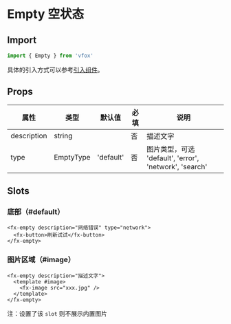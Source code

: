 # Empty 空状态

## Import

```JavaScript
import { Empty } from 'vfox'
```

具体的引入方式可以参考[引入组件](../guide/import.md)。

## Props

| 属性        | 类型      | 默认值    | 必填 | 说明                                                   |
| ----------- | --------- | --------- | ---- | ------------------------------------------------------ |
| description | string    |           | 否   | 描述文字                                               |
| type        | EmptyType | 'default' | 否   | 图片类型，可选 'default', 'error', 'network', 'search' |

## Slots

### 底部（#default）

```Vue
<fx-empty description="网络错误" type="network">
  <fx-button>刷新试试</fx-button>
</fx-empty>
```

### 图片区域（#image）

```Vue
<fx-empty description="描述文字">
  <template #image>
    <fx-image src="xxx.jpg" />
  </template>
</fx-empty>
```

注：设置了该 `slot` 则不展示内置图片
